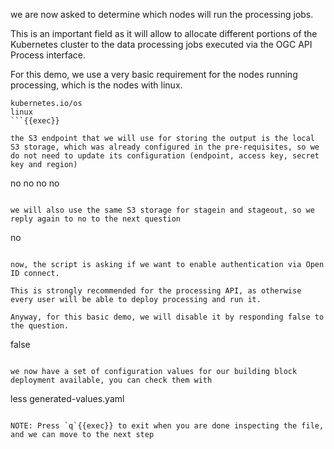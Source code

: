 we are now asked to determine which nodes will run the processing jobs.

This is an important field as it will allow to allocate different portions of the Kubernetes cluster to the data processing jobs executed via the OGC API Process interface.

For this demo, we use a very basic requirement for the nodes running processing, which is the nodes with linux.

```
kubernetes.io/os
linux
```{{exec}}

the S3 endpoint that we will use for storing the output is the local S3 storage, which was already configured in the pre-requisites, so we do not need to update its configuration (endpoint, access key, secret key and region)

```
no
no
no
no
```{{exec}}

we will also use the same S3 storage for stagein and stageout, so we reply again to no to the next question

```
no
```{{exec}}

now, the script is asking if we want to enable authentication via Open ID connect.

This is strongly recommended for the processing API, as otherwise every user will be able to deploy processing and run it.

Anyway, for this basic demo, we will disable it by responding false to the question.

```
false
```{{exec}}

we now have a set of configuration values for our building block deployment available, you can check them with

```
less generated-values.yaml
```{{exec}}

NOTE: Press `q`{{exec}} to exit when you are done inspecting the file, and we can move to the next step
